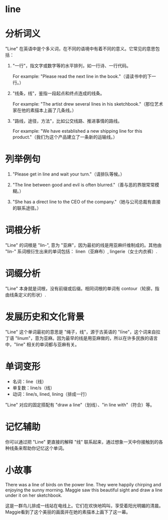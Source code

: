 # line

# 分析词义

  

"Line" 在英语中是个多义词，在不同的语境中有着不同的意义。它常见的意思包括：

  

1.  "一行"，指文字或数字等的水平排列，如一行诗、一行代码。
    
      
    
    For example: "Please read the next line in the book."（请读书中的下一行。）
    
      
    
2.  "线条，线"，鉴指一段起点和终点连成的线条。
    
      
    
    For example: "The artist drew several lines in his sketchbook."（那位艺术家在他的素描本上画了几条线。）
    
      
    
3.  "路线，途径，方法"，比如公交线路、推进事情的路线。
    
      
    
    For example: "We have established a new shipping line for this product."（我们为这个产品建立了一条新的运输线。）
    
      
    

  

# 列举例句

  

1.  "Please get in line and wait your turn."（请排队等候。）
    
      
    
2.  "The line between good and evil is often blurred."（善与恶的界限常常模糊。）
    
      
    
3.  "She has a direct line to the CEO of the company."（她与公司总裁有直接的联系途径。）
    
      
    

  

# 词根分析

  

"Line" 的词根是 "lin-", 意为 "亚麻"，因为最初的线是用亚麻纤维制成的。其他由 "lin-" 系词根衍生出来的单词包括： linen（亚麻布）, lingerie（女士内衣裤）.

  

# 词缀分析

  

"Line" 本身就是词根，没有前缀或后缀。相同词根的单词有 contour（轮廓，指由线条定义的形状）.

  

# 发展历史和文化背景

  

"Line" 这个单词最初的意思是 "绳子，线"，源于古英语的 "līne"，这个词来自拉丁语 "linum"，意为亚麻。因为最早的线是用亚麻做的，所以在许多民族的语言中，"line" 相关的单词都与亚麻有关。

  

# 单词变形

  

*   名词：line（线）
*   单复数：line/s（线）
*   动词：line/s, lined, lining（排成一行）

  

"Line" 对应的固定搭配有 "draw a line"（划线）、"in line with"（符合）等。

  

# 记忆辅助

  

你可以通过把 "Line" 更直接的解释 "线" 联系起来，通过想象一天中你接触到的各种线条来帮助你记忆这个单词。

  

# 小故事

  

There was a line of birds on the power line. They were happily chirping and enjoying the sunny morning. Maggie saw this beautiful sight and draw a line under it on her sketchbook.

  

这是一群鸟儿排成一线站在电线上。它们在欢快地鸣叫，享受着阳光明媚的清晨。Maggie看到了这个美丽的画面并在她的素描本上画下了这一幕。
